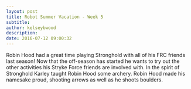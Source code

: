 ```yaml
---
layout: post
title: Robot Summer Vacation - Week 5
subtitle:
author: kelseybwood
description:
date: 2016-07-12 09:00:32
---
```


Robin Hood had a great time playing Stronghold with all of his FRC friends last season! Now that the off-season has started he wants to try out the other activities his Stryke Force friends are involved with. In the spirit of Stronghold Karley taught Robin Hood some archery. Robin Hood made his namesake proud, shooting arrows as well as he shoots boulders.
